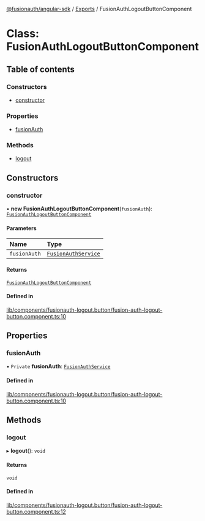 [@fusionauth/angular-sdk](../README.md) / [Exports](../modules.md) / FusionAuthLogoutButtonComponent

# Class: FusionAuthLogoutButtonComponent

## Table of contents

### Constructors

- [constructor](FusionAuthLogoutButtonComponent.md#constructor)

### Properties

- [fusionAuth](FusionAuthLogoutButtonComponent.md#fusionauth)

### Methods

- [logout](FusionAuthLogoutButtonComponent.md#logout)

## Constructors

### constructor

• **new FusionAuthLogoutButtonComponent**(`fusionAuth`): [`FusionAuthLogoutButtonComponent`](FusionAuthLogoutButtonComponent.md)

#### Parameters

| Name         | Type                                        |
| :----------- | :------------------------------------------ |
| `fusionAuth` | [`FusionAuthService`](FusionAuthService.md) |

#### Returns

[`FusionAuthLogoutButtonComponent`](FusionAuthLogoutButtonComponent.md)

#### Defined in

[lib/components/fusionauth-logout.button/fusion-auth-logout-button.component.ts:10](https://github.com/FusionAuth/fusionauth-javascript-sdk/blob/b45b804c41f7355ea2e848325d965c928cec7c86/packages/sdk-angular/projects/fusionauth-angular-sdk/src/lib/components/fusionauth-logout.button/fusion-auth-logout-button.component.ts#L10)

## Properties

### fusionAuth

• `Private` **fusionAuth**: [`FusionAuthService`](FusionAuthService.md)

#### Defined in

[lib/components/fusionauth-logout.button/fusion-auth-logout-button.component.ts:10](https://github.com/FusionAuth/fusionauth-javascript-sdk/blob/b45b804c41f7355ea2e848325d965c928cec7c86/packages/sdk-angular/projects/fusionauth-angular-sdk/src/lib/components/fusionauth-logout.button/fusion-auth-logout-button.component.ts#L10)

## Methods

### logout

▸ **logout**(): `void`

#### Returns

`void`

#### Defined in

[lib/components/fusionauth-logout.button/fusion-auth-logout-button.component.ts:12](https://github.com/FusionAuth/fusionauth-javascript-sdk/blob/b45b804c41f7355ea2e848325d965c928cec7c86/packages/sdk-angular/projects/fusionauth-angular-sdk/src/lib/components/fusionauth-logout.button/fusion-auth-logout-button.component.ts#L12)
